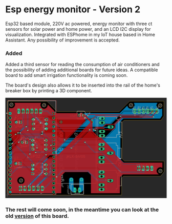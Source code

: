 # Esp energy monitor - Version 2
Esp32 based module, 220V ac powered, energy monitor with three ct sensors for solar power and home power, and an LCD I2C display for visualization. Integrated with ESPhome in my IoT house based in Home Assistant.
Any possibility of improvement is accepted.

### Added
Added a third sensor for reading the consumption of air conditioners and the possibility of adding additional boards for future ideas. A compatible board to add smart irrigation functionality is coming soon.

The board's design also allows it to be inserted into the rail of the home's breaker box by printing a 3D component.

![alt text](/images/pcbLayout.png)

### The rest will come soon, in the meantime you can look at the old [version](https://github.com/zioCristia/esp-energy-monitor-v1) of this board.
